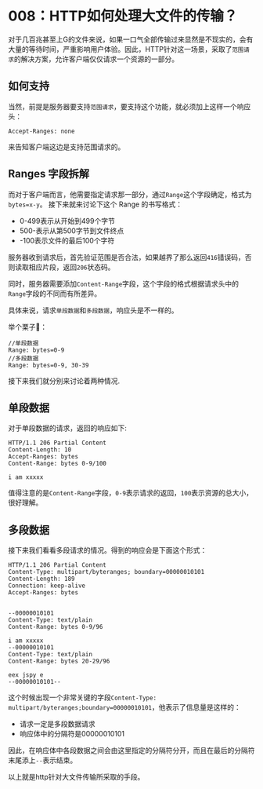 # 008：HTTP如何处理大文件的传输？

对于几百兆甚至上G的文件来说，如果一口气全部传输过来显然是不现实的，会有大量的等待时间，严重影响用户体验。因此，HTTP针对这一场景，采取了`范围请求`的解决方案，允许客户端仅仅请求一个资源的一部分。

## 如何支持

当然，前提是服务器要支持`范围请求`，要支持这个功能，就必须加上这样一个响应头：

```http
Accept-Ranges: none
```

来告知客户端这边是支持范围请求的。

## Ranges 字段拆解

而对于客户端而言，他需要指定请求那一部分，通过`Range`这个字段确定，格式为`bytes=x-y`。
接下来就来讨论下这个 Range 的书写格式：

- 0-499表示从开始到499个字节
- 500-表示从第500字节到文件终点
- -100表示文件的最后100个字符

服务器收到请求后，首先验证范围是否合法，如果越界了那么返回`416`错误码，否则读取相应片段，返回`206`状态码。

同时，服务器需要添加`Content-Range`字段，这个字段的格式根据请求头中的`Range`字段的不同而有所差异。

具体来说，请求`单段数据`和`多段数据`，响应头是不一样的。

举个栗子🌰：

```http
//单段数据
Range: bytes=0-9
//多段数据
Range: bytes=0-9, 30-39
```

接下来我们就分别来讨论着两种情况.

## 单段数据

对于单段数据的请求，返回的响应如下:

```http
HTTP/1.1 206 Partial Content
Content-Length: 10
Accept-Ranges: bytes
Content-Range: bytes 0-9/100

i am xxxxx
```

值得注意的是`Content-Range`字段，`0-9`表示请求的返回，`100`表示资源的总大小，很好理解。

## 多段数据

接下来我们看看多段请求的情况。得到的响应会是下面这个形式：

```http
HTTP/1.1 206 Partial Content
Content-Type: multipart/byteranges; boundary=00000010101
Content-Length: 189
Connection: keep-alive
Accept-Ranges: bytes


--00000010101
Content-Type: text/plain
Content-Range: bytes 0-9/96

i am xxxxx
--00000010101
Content-Type: text/plain
Content-Range: bytes 20-29/96

eex jspy e
--00000010101--
```

这个时候出现一个非常关键的字段`Content-Type: multipart/byteranges;boundary=00000010101`，他表示了信息量是这样的：

- 请求一定是多段数据请求
- 响应体中的分隔符是00000010101

因此，在响应体中各段数据之间会由这里指定的分隔符分开，而且在最后的分隔符末尾添上`--`表示结束。

以上就是http针对大文件传输所采取的手段。

